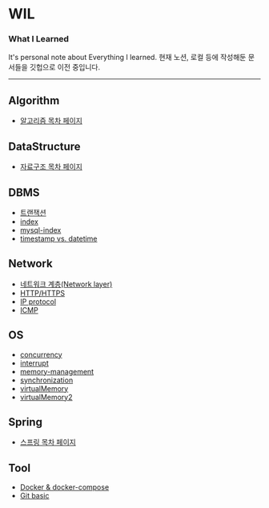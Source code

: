 # WIL

### What I Learned

It's personal note about Everything I learned.
현재 노션, 로컬 등에 작성해둔 문서들을 깃헙으로 이전 중입니다.

---
## Algorithm
- [알고리즘 목차 페이지](./Algorithm/README.md)
  
## DataStructure
- [자료구조 목차 페이지](./DataStructure/README.md)

## DBMS
- [트랜잭션](./DBMS/transaction.md)
- [index](./DBMS/index.md)
- [mysql-index](./DBMS/index-mysql.md)
- [timestamp vs. datetime](./DBMS/timestamp_datetime.md)

## Network
- [네트워크 계층(Network layer)](./Network/network-layer-hanah.md)
- [HTTP/HTTPS](./Network/http-https.md)
- [IP protocol](./Network/ip_protocol.md)
- [ICMP](./Network/icmp.md)

## OS
- [concurrency](./OperatingSystem/concurrency.md)
- [interrupt](./OperatingSystem/interrupt.md)
- [memory-management](./OperatingSystem/memory-management.md)
- [synchronization](./OperatingSystem/synchronization.md)
- [virtualMemory](./OperatingSystem/virtualMemory.md)
- [virtualMemory2](./OperatingSystem/virtualMemory2.md)

## Spring
- [스프링 목차 페이지](./Spring/README.md)

## Tool
- [Docker & docker-compose](./Dev/docker)
- [Git basic](./Dev/Git/git-basic.md)